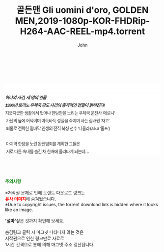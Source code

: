 ﻿---
layout: post
title:  "골든맨 Gli uomini d'oro, GOLDEN MEN,2019-1080p-KOR-FHDRip-H264-AAC-REEL-mp4.torrent"
author: John
categories: [ 영화 ]
tags: [  ]
image:  
description: "골든맨 Gli uomini d'oro, GOLDEN MEN,2019-1080p-KOR-FHDRip-H264-AAC-REEL-mp4 torrent 정보 공유"
toc: true
toc_sticky: true
---

<br>
<div class="view-img">
<a class="view_image" href="http://torrentmobile62.com/bbs/view_image.php?fn=%2Fdata%2Ffile%2Fmovie%2F1040166539_2ITsOYru_30249e7075ad087c99a85e690d1913f6ad5b1099.jpg" target="_blank"><img alt="" class="img-tag" content="http://torrentmobile62.com/data/file/movie/1040166539_2ITsOYru_30249e7075ad087c99a85e690d1913f6ad5b1099.jpg" itemprop="image" src="http://torrentmobile62.com/data/file/movie/1040166539_2ITsOYru_30249e7075ad087c99a85e690d1913f6ad5b1099.jpg"/></a><a class="view_image" href="http://torrentmobile62.com/bbs/view_image.php?fn=%2Fdata%2Ffile%2Fmovie%2F1040166539_ldYmnt3W_b82269e44fa36847a160ffda2c2a8adaab6ae423.jpg" target="_blank"><img alt="" class="img-tag" content="http://torrentmobile62.com/data/file/movie/1040166539_ldYmnt3W_b82269e44fa36847a160ffda2c2a8adaab6ae423.jpg" itemprop="image" src="http://torrentmobile62.com/data/file/movie/1040166539_ldYmnt3W_b82269e44fa36847a160ffda2c2a8adaab6ae423.jpg"/></a></div><div class="view-content" itemprop="description">
<p><br/></p><div class="title_area" style="margin:0px 0px 9px;padding:0px;list-style:none;font-family:'나눔고딕', NanumGothic, '돋움', Dotum, Helvetica, 'AppleSDGothicNeo-Medium', AppleGothic, sans-serif;height:30px;float:none;background-color:rgb(255,255,255);"><h4 class="h_story" style="margin:5px 10px 0px 0px;padding:0px;list-style:none;font-family:'돋움', sans-serif;height:18px;width:49px;background:url(&quot;https://ssl.pstatic.net/static/movie/2020/10/h_tx_sp5.png&quot;) no-repeat 0px -17px;float:left;"><strong class="blind" style="margin:0px;padding:0px;list-style:none;font-size:0px;font-family:inherit;color:inherit;width:1px;height:1px;line-height:0;">줄거리</strong></h4></div><h5 class="h_tx_story" style="margin:-7px 0px 1px;padding:0px;list-style:none;font-size:14px;font-family:'나눔고딕', NanumGothic, Helvetica, sans-serif;color:rgb(51,51,51);background-image:url(&quot;https://ssl.pstatic.net/static/movie/2014/01/blank.gif&quot;);letter-spacing:-1px;line-height:25px;background-color:rgb(255,255,255);">하나의 사건, 세 명의 인물<br style="list-style:none;font-size:12px;font-family:'돋움', sans-serif;color:rgb(0,0,0);"/>1996년 토리노 우체국 강도 사건의 충격적인 전말이 밝혀진다!</h5><p class="con_tx" style="margin-top:-1px;margin-bottom:-6px;list-style:none;font-size:14px;font-family:'나눔고딕', NanumGothic, '돋움', Dotum, Helvetica, 'AppleSDGothicNeo-Medium', AppleGothic, sans-serif;color:rgb(51,51,51);background-image:url(&quot;https://ssl.pstatic.net/static/movie/2014/01/blank.gif&quot;);letter-spacing:-1px;line-height:25px;background-color:rgb(255,255,255);">지긋지긋한 생활에서 벗어나 한탕만을 노리는 우체국 운전사 ‘메로니’<br style="list-style:none;font-size:12px;font-family:'돋움', sans-serif;color:rgb(0,0,0);"/> 가난의 늪에 허덕이며 아득바득 성질을 죽이며 사는 집배원 ‘자고’<br style="list-style:none;font-size:12px;font-family:'돋움', sans-serif;color:rgb(0,0,0);"/> 퇴물로 전락한 밑바닥 인생의 전직 복싱 선수 ‘니콜라’(a.k.a ‘울프’)<br style="list-style:none;font-size:12px;font-family:'돋움', sans-serif;color:rgb(0,0,0);"/> <br style="list-style:none;font-size:12px;font-family:'돋움', sans-serif;color:rgb(0,0,0);"/> 마지막 한탕을 노린 완전범죄를 계획한 그들은<br style="list-style:none;font-size:12px;font-family:'돋움', sans-serif;color:rgb(0,0,0);"/> 서로 다른 속내를 숨긴 채 한배에 올라타게 되는데…</p> </div>
    
<br><br><br>
<p data-ke-size="size16"><b><span style="color: green;">주의사항</span></b><br /><br />※저작권 문제로 인해 토렌트 다운로드 링크는<br /><b><span style="color: red;">유사 이미지</span></b>에 숨겨뒀습니다.<br />※Due to copyright issues, the torrent download link is hidden where it looks like an image.<br /><br /><b>'설마'</b>싶은 것까지 확인해 보세요.<br /><br />숨김링크 클릭 시 마그넷 나타나지 않는 것은<br />저작권으로 인한 링크만료 자료로<br />1시간 간격으로 봇에 의해 마그넷 주소 갱신됩니다.</p>
